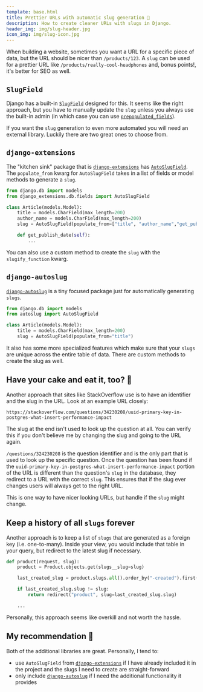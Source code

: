 ```yaml
---
template: base.html
title: Prettier URLs with automatic slug generation 🐌
description: How to create cleaner URLs with slugs in Django.
header_img: img/slug-header.jpg
icon_img: img/slug-icon.jpg
---
```


When building a website, sometimes you want a URL for a specific piece of data, but the URL should be nicer than `/products/123`. A `slug` can be used for a prettier URL like `/products/really-cool-headphones` and, bonus points!, it's better for SEO as well.

## `SlugField`

Django has a built-in [`SlugField`](https://docs.djangoproject.com/en/stable/ref/models/fields/#slugfield) designed for this. It seems like the right approach, but you have to manually update the `slug` unless you always use the built-in admin (in which case you can use [`prepopulated_fields`](https://docs.djangoproject.com/en/stable/ref/contrib/admin/#django.contrib.admin.ModelAdmin.prepopulated_fields)).

If you want the `slug` generation to even more automated you will need an external library. Luckily there are two great ones to choose from.

## `django-extensions`

The "kitchen sink" package that is [`django-extensions`](https://django-extensions.readthedocs.io/) has [`AutoSlugField`](https://django-extensions.readthedocs.io/en/latest/field_extensions.html#current-database-model-field-extensions). The `populate_from` kwarg for `AutoSlugField` takes in a list of fields or model methods to generate a `slug`.

```python
from django.db import models
from django_extensions.db.fields import AutoSlugField

class Article(models.Model):
    title = models.CharField(max_length=200)
    author_name = models.CharField(max_length=200)
    slug = AutoSlugField(populate_from=["title", "author_name","get_publish_date"])

    def get_publish_date(self):
        ...
```

You can also use a custom method to create the `slug` with the `slugify_function` kwarg.

## `django-autoslug`

[`django-autoslug`](https://django-autoslug.readthedocs.io/) is a tiny focused package just for automatically generating `slugs`.

```python
from django.db import models
from autoslug import AutoSlugField

class Article(models.Model):
    title = models.CharField(max_length=200)
    slug = AutoSlugField(populate_from="title")
```

It also has some more specialized features which make sure that your `slugs` are unique across the entire table of data. There are custom methods to create the slug as well.

## Have your cake and eat it, too? 🎂

Another approach that sites like StackOverflow use is to have an identifier and the slug in the URL. Look at an example URL closely:

```shell
https://stackoverflow.com/questions/34230208/uuid-primary-key-in-postgres-what-insert-performance-impact
```

The slug at the end isn't used to look up the question at all. You can verify this if you don't believe me by changing the slug and going to the URL again.

`/questions/324230208` is the question identifier and is the only part that is used to look up the specific question. Once the question has been found if the `uuid-primary-key-in-postgres-what-insert-performance-impact` portion of the URL is different than the question's `slug` in the database, they redirect to a URL with the correct `slug`. This ensures that if the slug ever changes users will always get to the right URL.

This is one way to have nicer looking URLs, but handle if the `slug` might change.

## Keep a history of all `slugs` forever

Another approach is to keep a list of `slugs` that are generated as a foreign key (i.e. one-to-many). Inside your view, you would include that table in your query, but redirect to the latest slug if necessary.

```python
def product(request, slug):
    product = Product.objects.get(slugs__slug=slug)

    last_created_slug = product.slugs.all().order_by("-created").first()

    if last_created_slug.slug != slug:
        return redirect("product", slug=last_created_slug.slug)

    ...
```

Personally, this approach seems like overkill and not worth the hassle.

## My recommendation 🌟

Both of the additional libraries are great. Personally, I tend to:

- use `AutoSlugField` from [`django-extensions`](https://django-extensions.readthedocs.io/) if I have already included it in the project and the slugs I need to create are straight-forward
- only include [`django-autoslug`](https://django-autoslug.readthedocs.io/) if I need the additional functionality it provides
